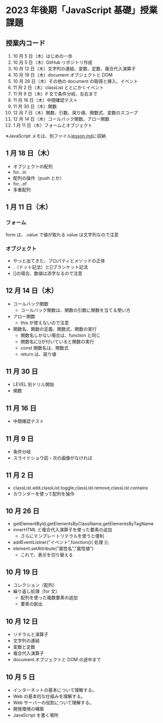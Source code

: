 # 2023 年後期「JavaScript 基礎」授業課題

## 授業内コード

1. 10 月 5 日（木）はじめの一歩
2. 10 月 5 日（木）GitHub リポジトリ作成
3. 10 月 12 日（木）文字列の連結、変数、定数、複合代入演算子
4. 10 月 19 日（木）document オブジェクトと DOM
5. 10 月 26 日（木）その他の document の取得と挿入、イベント
6. 11 月 2 日（木）classList ととにかくイベント
7. 11 月 9 日（木）if 文で条件分岐、左右まで
8. 11 月 16 日（木）中間確認テスト
9. 11 月 30 日（木）関数
10. 12 月 7 日（木）関数、引数、戻り値、関数式、変数のスコープ
11. 12 月 14 日（木）コールバック関数、アロー関数
12. 1 月 11 日（木）フォームとオブジェクト

※JavaScript メモは、別ファイル[lesson.md](./lesson.md)に収納

## 1 月 18 日（木）

- オブジェクトの配列
- for...in
- 配列の操作（push とか）
- for...of
- 多重配列

## 1 月 11 日（木）

### フォーム

form は、.value で値が取れる
value は文字列なので注意

### オブジェクト

- やっと出てきた、プロパティとメソッドの正体
- .（ドット記法）と[]ブランケット記法
- []の場合、数値は添字なるので注意

## 12 月 14 日（木）

- コールバック関数
  - コールバック関数は、関数の引数に関数を当てる使い方
- アロー関数
  - this が使えないので注意
- 関数名、関数の定義、関数式、関数の実行
  - 関数名しかない場合は、function と同じ
  - 関数名に()が付いていると関数の実行
  - const 関数名は、関数式
  - return は、戻り値

## 11 月 30 日

- LEVEL 別ドリル開始
- 関数

## 11 月 16 日

- 中間確認テスト

## 11 月 9 日

- 条件分岐
- スライドショウ前・次の画像がなければ

## 11 月 2 日

- classList.add,classList.toggle,classList.remove,classList.contains
- カウンターを使って配列を操作

## 10 月 26 日

- getElementById,getElementsByClassName,getElementsByTagName
- innerHTML と複合代入演算子を使った要素の追加
  - さらにテンプレートリテラルを使うと便利
- addEventListner("イベント",function(){ 処理 });
- element.setAttribute("属性名","属性値")
  - これで、表示を切り替える

## 10 月 19 日

- コレクション（配列）
- 繰り返し処理（for 文）
  - 配列を使った複数要素の追加
  - 要素の創出

## 10 月 12 日

- リテラルと演算子
- 文字列の連結
- 変数と定数
- 複合代入演算子
- document.オブジェクトと DOM の途中まで

## 10 月 5 日

- インターネットの基本について理解する。
- Web の基本的な仕組みを理解する。
- Web サーバーの役割について理解する。
- 開発環境の構築
- JavaScript を書く場所
